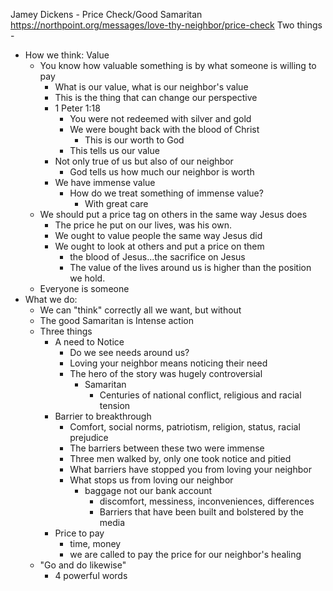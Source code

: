 Jamey Dickens - Price Check/Good Samaritan
https://northpoint.org/messages/love-thy-neighbor/price-check
Two things - 
- How we think: Value
	- You know how valuable something is by what someone is willing to pay
		- What is our value, what is our neighbor's value
		- This is the thing that can change our perspective
		- 1 Peter 1:18
			- You were not redeemed with silver and gold
			- We were bought back with the blood of Christ
				- This is our worth to God
			- This tells us our value
		- Not only true of us but also of our neighbor
			- God tells us how much our neighbor is worth
		- We have immense value
			- How do we treat something of immense value?
				- With great care
	- We should put a price tag on others in the same way Jesus does
		- The price he put on our lives, was his own.
		- We ought to value people the same way Jesus did
		- We ought to look at others and put a price on them
			- the blood of Jesus...the sacrifice on Jesus
			- The value of the lives around us is higher than the position we hold.
	- Everyone is someone
- What we do:
	- We can "think" correctly all we want, but without 
	- The good Samaritan is Intense action
	- Three things
		- A need to Notice
			- Do we see needs around us?
			- Loving your neighbor means noticing their need
			- The hero of the story was hugely controversial
				- Samaritan
					- Centuries of national conflict, religious and racial tension
		- Barrier to breakthrough
			- Comfort, social norms, patriotism, religion, status, racial prejudice
			- The barriers between these two were immense
			- Three men walked by, only one took notice and pitied
			- What barriers have stopped you from loving your neighbor
			- What stops us from loving our neighbor
				- baggage not our bank account
					- discomfort, messiness, inconveniences, differences
					- Barriers that have been built and bolstered by the media
		- Price to pay
			- time, money
			- we are called to pay the price for our neighbor's healing
	- "Go and do likewise"
		- 4 powerful words